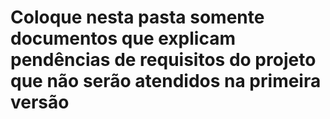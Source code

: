 # Coloque nesta pasta somente documentos que explicam pendências de requisitos do projeto que não serão atendidos na primeira versão